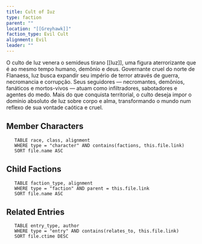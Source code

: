 ```yaml
---
title: Cult of Iuz
type: faction
parent: ""
location: "[[Greyhawk]]"
faction_type: Evil Cult
alignment: Evil
leader: ""
---
```

O culto de Iuz venera o semideus tirano [[Iuz]], uma figura aterrorizante que é ao mesmo tempo humano, demônio e deus. Governante cruel do norte de Flanaess, Iuz busca expandir seu império de terror através de guerra, necromancia e corrupção. Seus seguidores — necromantes, demônios, fanáticos e mortos-vivos — atuam como infiltradores, sabotadores e agentes do medo. Mais do que conquista territorial, o culto deseja impor o domínio absoluto de Iuz sobre corpo e alma, transformando o mundo num reflexo de sua vontade caótica e cruel.

<!-- DYNAMIC:related-entries -->

## Member Characters

 ```dataview
    TABLE race, class, alignment
    WHERE type = "character" AND contains(factions, this.file.link)
    SORT file.name ASC
 ```

## Child Factions

 ```dataview
    TABLE faction_type, alignment
    WHERE type = "faction" AND parent = this.file.link
    SORT file.name ASC
 ```

## Related Entries

 ```dataview
    TABLE entry_type, author
    WHERE type = "entry" AND contains(relates_to, this.file.link)
    SORT file.ctime DESC
```

<!-- /DYNAMIC -->
